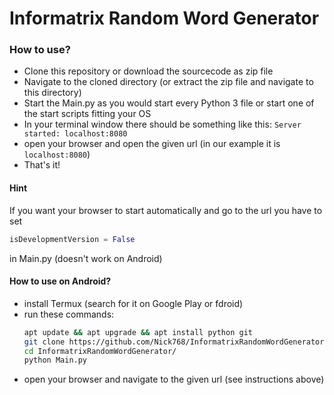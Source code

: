 # Informatrix Random Word Generator

### How to use?

-   Clone this repository or download the sourcecode as zip file
-   Navigate to the cloned directory (or extract the zip file and navigate to this directory)
-   Start the Main.py as you would start every Python 3 file or start one of the start scripts fitting your OS
-   In your terminal window there should be something like this: `Server started: localhost:8080`
-   open your browser and open the given url (in our example it is `localhost:8080`)
-   That's it!

#### Hint
If you want your browser to start automatically and go to the url you have to set
```python
isDevelopmentVersion = False
```
in Main.py
(doesn't work on Android)

#### How to use on Android?

-   install Termux (search for it on Google Play or fdroid)
-   run these commands:
    ```bash
    apt update && apt upgrade && apt install python git
    git clone https://github.com/Nick768/InformatrixRandomWordGenerator
    cd InformatrixRandomWordGenerator/
    python Main.py
    ```
-   open your browser and navigate to the given url (see instructions above)
